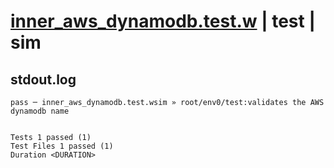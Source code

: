 # [inner_aws_dynamodb.test.w](../../../../../../examples/tests/sdk_tests/dynamodb-table/inner_aws_dynamodb.test.w) | test | sim

## stdout.log
```log
pass ─ inner_aws_dynamodb.test.wsim » root/env0/test:validates the AWS dynamodb name
 
 
Tests 1 passed (1)
Test Files 1 passed (1)
Duration <DURATION>
```

